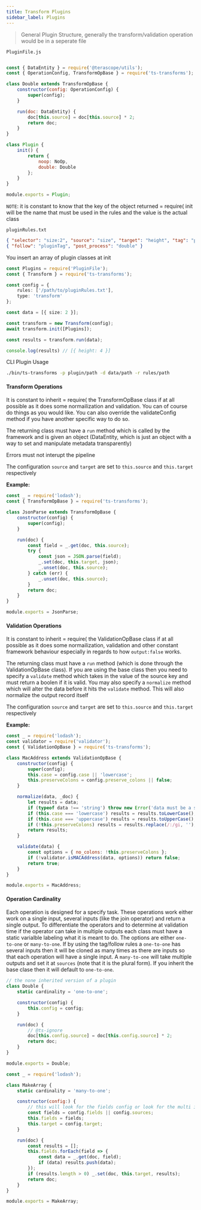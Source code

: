 ```yaml
---
title: Transform Plugins
sidebar_label: Plugins
---
```


> General Plugin Structure, generally the transform/validation operation would be in a seperate file

`PluginFile.js`

```js

const { DataEntity } = require('@terascope/utils');
const { OperationConfig, TransformOpBase } = require('ts-transforms');

class Double extends TransformOpBase {
    constructor(config: OperationConfig) {
        super(config);
    }

    run(doc: DataEntity) {
        doc[this.source] = doc[this.source] * 2;
        return doc;
    }
}

class Plugin {
    init() {
        return {
            noop: NoOp,
            double: Double
        };
    }
}

module.exports = Plugin;
```

`NOTE`: it is constant to know that the key of the object returned  = require( init will be the name that must be used in the rules and the value is the actual class

`pluginRules.txt`

```json
{ "selector": "size:2", "source": "size", "target": "height", "tag": "pluginTag" }
{ "follow": "pluginTag", "post_process": "double" }
```

You insert an array of plugin classes at init

```ts
const Plugins = require('PluginFile');
const { Transform } = require('ts-transforms');

const config = {
    rules: ['/path/to/pluginRules.txt'],
    type: 'transform'
};

const data = [{ size: 2 }];

const transform = new Transform(config);
await transform.init([Plugins]);

const results = transform.run(data);

console.log(results) // [{ height: 4 }]
```

CLI Plugin Usage
```bash
./bin/ts-transforms -p plugin/path -d data/path -r rules/path
```


#### Transform Operations

It is constant to inherit  = require( the TransformOpBase class if at all possible as it does some normailization and validation. You can of course do things as you would like. You can also override the validateConfig method if you have another specific way to do so.

The returning class must have a `run` method which is called by the framework and is given an object (DataEntity, which is just an object with a way to set and manipulate metadata transparently)

Errors must not interupt the pipeline

The configuration `source` and `target` are set to `this.source` and `this.target` respectively

**Example:**

```js
const _ = require('lodash');
const { TransformOpBase } = require('ts-transforms');

class JsonParse extends TransformOpBase {
    constructor(config) {
        super(config);
    }

    run(doc) {
        const field = _.get(doc, this.source);
        try {
            const json = JSON.parse(field);
            _.set(doc, this.target, json);
            _.unset(doc, this.source);
        } catch (err) {
            _.unset(doc, this.source);
        }
        return doc;
    }
}

module.exports = JsonParse;

```

#### Validation Operations

It is constant to inherit  = require( the ValidationOpBase class if at all possible as it does some normailization, validation and other constant framework behaviour especially in regards to how `output:false` works.

The returning class must have a `run` method (which is done through the ValidationOpBase class). If you are using the base class then you need to specify a `validate` method which takes in the value of the source key and must return a boolen if it is valid. You may also specify a `normalize` method which will alter the data before it hits the `validate` method. This will also normalize the output record itself

The configuration `source` and `target` are set to `this.source` and `this.target` respectively

**Example:**

```js
const _ = require('lodash');
const validator = require('validator');
const { ValidationOpBase } = require('ts-transforms');

class MacAddress extends ValidationOpBase {
    constructor(config) {
        super(config);
        this.case = config.case || 'lowercase';
        this.preserveColons = config.preserve_colons || false;
    }

    normalize(data, _doc) {
        let results = data;
        if (typeof data !== 'string') throw new Error('data must be a string');
        if (this.case === 'lowercase') results = results.toLowerCase();
        if (this.case === 'uppercase') results = results.toUpperCase();
        if (!this.preserveColons) results = results.replace(/:/gi, '');
        return results;
    }

    validate(data) {
        const options = { no_colons: !this.preserveColons };
        if (!validator.isMACAddress(data, options)) return false;
        return true;
    }
}

module.exports = MacAddress;
```

#### Operation Cardinality

Each operation is designed for a specify task. These operations work either work on a single input, several inputs (like the join operator) and return a single output. To differentiate the operators and to determine at validation time if the operator can take in multiple outputs each class must have a static varialble labeling what it is meant to do. The options are either `one-to-one` or `many-to-one`. If by using the tag/follow rules a `one-to-one` has several inputs then it will be cloned as many times as there are inputs so that each operation will have a single input. A `many-to-one` will take multiple outputs and set it at `sources` (note that it is the plural form). If you inherit the base clase then it will default to `one-to-one`.

```js
// the none inherited version of a plugin
class Double {
    static cardinality = 'one-to-one';

    constructor(config) {
        this.config = config;
    }

    run(doc) {
        // @ts-ignore
        doc[this.config.source] = doc[this.config.source] * 2;
        return doc;
    }
}

module.exports = Double;
```

``` js
const _ = require('lodash');

class MakeArray {
    static cardinality = 'many-to-one';

    constructor(config:) {
        // this will look for the fields config or look for the multi input located at sources
        const fields = config.fields || config.sources;
        this.fields = fields;
        this.target = config.target;
    }

    run(doc) {
        const results = [];
        this.fields.forEach(field => {
            const data = _.get(doc, field);
            if (data) results.push(data);
        });
        if (results.length > 0) _.set(doc, this.target, results);
        return doc;
    }
}

module.exports = MakeArray;
```
